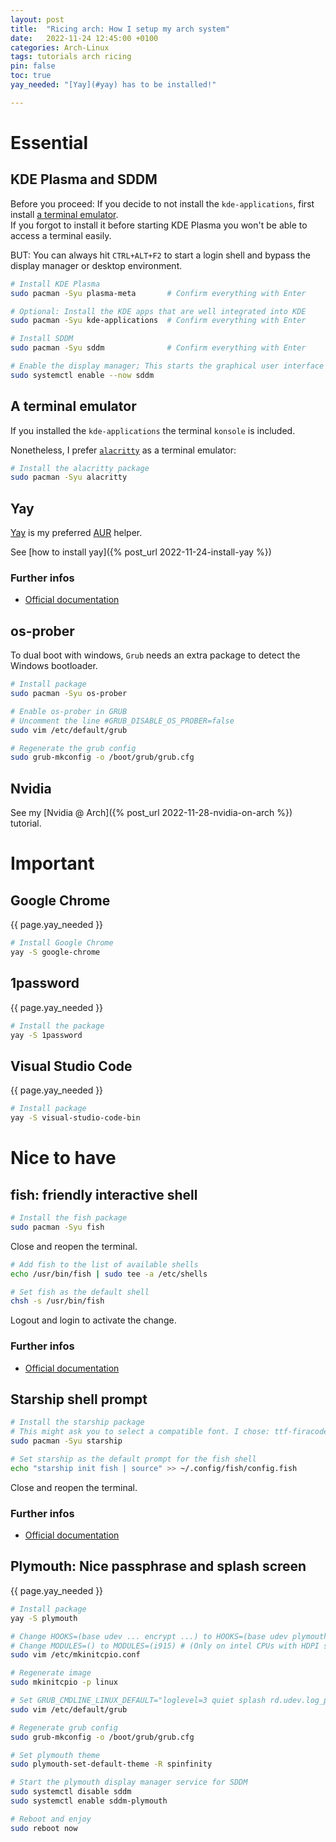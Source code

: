 ```yaml
---
layout: post
title:  "Ricing arch: How I setup my arch system"
date:   2022-11-24 12:45:00 +0100
categories: Arch-Linux
tags: tutorials arch ricing 
pin: false
toc: true
yay_needed: "[Yay](#yay) has to be installed!"

---
```


# Essential

## KDE Plasma and SDDM

Before you proceed: If you decide to not install the `kde-applications`, first install [a terminal emulator](#a-terminal-emulator).  
If you forgot to install it before starting KDE Plasma you won't be able to access a terminal easily.  

BUT: You can always hit `CTRL+ALT+F2` to start a login shell and bypass the display manager or desktop environment.

```zsh
# Install KDE Plasma
sudo pacman -Syu plasma-meta       # Confirm everything with Enter

# Optional: Install the KDE apps that are well integrated into KDE
sudo pacman -Syu kde-applications  # Confirm everything with Enter

# Install SDDM
sudo pacman -Syu sddm              # Confirm everything with Enter

# Enable the display manager; This starts the graphical user interface of KDE Plasma
sudo systemctl enable --now sddm
```

## A terminal emulator

If you installed the `kde-applications` the terminal `konsole` is included.

Nonetheless, I prefer [`alacritty`](https://github.com/alacritty/alacritty) as a terminal emulator:

```zsh
# Install the alacritty package
sudo pacman -Syu alacritty
```

## Yay

[Yay](https://github.com/Jguer/yay) is my preferred [AUR](https://aur.archlinux.org/) helper. 

See [how to install yay]({% post_url 2022-11-24-install-yay %})

### Further infos

- [Official documentation](https://github.com/alacritty/alacritty)

## os-prober

To dual boot with windows, `Grub` needs an extra package to detect the Windows bootloader.

```zsh
# Install package
sudo pacman -Syu os-prober

# Enable os-prober in GRUB
# Uncomment the line #GRUB_DISABLE_OS_PROBER=false
sudo vim /etc/default/grub

# Regenerate the grub config
sudo grub-mkconfig -o /boot/grub/grub.cfg
``` 

## Nvidia

See my [Nvidia @ Arch]({% post_url 2022-11-28-nvidia-on-arch %}) tutorial.

# Important

## Google Chrome

{{ page.yay_needed }}

```zsh
# Install Google Chrome
yay -S google-chrome
```

## 1password

{{ page.yay_needed }}

```zsh
# Install the package
yay -S 1password
```

## Visual Studio Code

{{ page.yay_needed }}

```zsh
# Install package 
yay -S visual-studio-code-bin
```

# Nice to have

## fish: friendly interactive shell
```zsh
# Install the fish package
sudo pacman -Syu fish
```

Close and reopen the terminal.

```zsh
# Add fish to the list of available shells
echo /usr/bin/fish | sudo tee -a /etc/shells

# Set fish as the default shell
chsh -s /usr/bin/fish
```

Logout and login to activate the change.

### Further infos

- [Official documentation](https://fishshell.com/docs/current/index.html#)

## Starship shell prompt
```zsh
# Install the starship package
# This might ask you to select a compatible font. I chose: ttf-firacode-nerd
sudo pacman -Syu starship

# Set starship as the default prompt for the fish shell
echo "starship init fish | source" >> ~/.config/fish/config.fish
```

Close and reopen the terminal.

### Further infos

- [Official documentation](https://starship.rs/de-DE/)

## Plymouth: Nice passphrase and splash screen

{{ page.yay_needed }}

```zsh
# Install package
yay -S plymouth

# Change HOOKS=(base udev ... encrypt ...) to HOOKS=(base udev plymouth ... plymouth-encrypt ...)
# Change MODULES=() to MODULES=(i915) # (Only on intel CPUs with HDPI screens)
sudo vim /etc/mkinitcpio.conf

# Regenerate image
sudo mkinitcpio -p linux

# Set GRUB_CMDLINE_LINUX_DEFAULT="loglevel=3 quiet splash rd.udev.log_priority=3 vt.global_cursor_default=0"
sudo vim /etc/default/grub

# Regenerate grub config
sudo grub-mkconfig -o /boot/grub/grub.cfg

# Set plymouth theme
sudo plymouth-set-default-theme -R spinfinity

# Start the plymouth display manager service for SDDM
sudo systemctl disable sddm
sudo systemctl enable sddm-plymouth

# Reboot and enjoy
sudo reboot now
```
